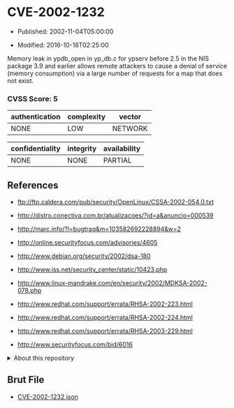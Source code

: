 # CVE-2002-1232

- Published: 2002-11-04T05:00:00

- Modified: 2016-10-18T02:25:00

Memory leak in ypdb_open in yp_db.c for ypserv before 2.5 in the NIS package 3.9 and earlier allows remote attackers to cause a denial of service (memory consumption) via a large number of requests for a map that does not exist.

### CVSS Score: **5**

| authentication | complexity | vector |
| --- | --- | --- |
| NONE | LOW | NETWORK |

| confidentiality | integrity | availability |
| --- | --- | --- |
| NONE | NONE | PARTIAL |

## References

* ftp://ftp.caldera.com/pub/security/OpenLinux/CSSA-2002-054.0.txt

* http://distro.conectiva.com.br/atualizacoes/?id=a&anuncio=000539

* http://marc.info/?l=bugtraq&m=103582692228894&w=2

* http://online.securityfocus.com/advisories/4605

* http://www.debian.org/security/2002/dsa-180

* http://www.iss.net/security_center/static/10423.php

* http://www.linux-mandrake.com/en/security/2002/MDKSA-2002-078.php

* http://www.redhat.com/support/errata/RHSA-2002-223.html

* http://www.redhat.com/support/errata/RHSA-2002-224.html

* http://www.redhat.com/support/errata/RHSA-2003-229.html

* http://www.securityfocus.com/bid/6016

<details>
<summary>About this repository</summary> 

  This repository is part of the project [Live Hack CVE](https://github.com/Live-Hack-CVE). Main website can be found [www.live-hack.org](https://www.live-hack.org) 
  
  Made by [Sn0wAlice](https://github.com/Sn0wAlice) for the people that care about security and need to have a feed of the latest CVEs. Hope you enjoy it, don't forget to star the repo and follow me on [Twitter](https://twitter.com/Sn0wAlice) and [Github](https://github.com/Sn0wAlice). And that is my [personnal website](https://www.alice-snow.me/)

  - [Home Page](https://github.com/Live-Hack-CVE)
  - [Framework](https://github.com/Live-Hack-CVE/cve-framework)
  - [CVE database](https://github.com/Live-Hack-CVE/full_database)
  - [Changelog](https://github.com/Live-Hack-CVE/Changelog)
</details>

## Brut File

* [CVE-2002-1232.json](https://raw.githubusercontent.com/Live-Hack-CVE/full_database/main/cves/2002/CVE-2002-1232.json)

